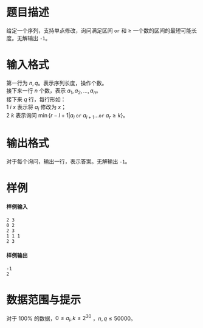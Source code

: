 
# 题目描述

给定一个序列，支持单点修改，询问满足区间 $\texttt{or}$ 和 $\ge$ 一个数的区间的最短可能长度。无解输出 `-1`。

# 输入格式

第一行为 $n,q$。表示序列长度，操作个数。  
接下来一行 $n$ 个数，表示 $a_1, a_2, \ldots, a_n$。  
接下来 $q$ 行，每行形如：  
$1\ i\ x$ 表示将 $a_{i}$ 修改为 $x$；  
$2\ k$ 表示询问 $\min \{r-l+1|a_{l}\ \texttt{or}\ a_{l+1}\ldots\texttt{or}\ a_{r}\ge k\}$。


# 输出格式

对于每个询问，输出一行，表示答案。无解输出 `-1`。

# 样例

#### 样例输入
```plain
2 3
0 2 
2 3
1 1 1
2 3
```

#### 样例输出
```plain
-1
2
```

# 数据范围与提示

对于 $100\%$ 的数据，$0\le a_{i}, k \le 2^{30}$ ，$n,q \le 50000$。


